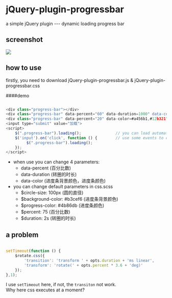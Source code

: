# jQuery-plugin-progressbar

a simple jQuery plugin ---  dynamic loading progress bar

## screenshot
![](https://github.com/yxfanxiao/jQuery-plugin-progressbar/raw/master/screenshot.png)

## how to use
firstly, you need to download jQuery-plugin-progressbar.js & jQuery-plugin-progressbar.css 

####demo
``` javascript

<div class="progress-bar"></div>
<div class="progress-bar" data-percent="60" data-duration=1000" data-color="#ccc,yellow"></div>
<div class="progress-bar" data-percent="20" data-color=#a456b1,#12b321"></div>
<input type="submit" value="加载">
<script>
	$(".progress-bar").loading();				// you can load automatically
	$('input').on('click', function () {		// use some events to control the loading like this 
		 $(".progress-bar").loading();
	});
</script>

```

* when use you can change 4 parameters:
	* data-percent (百分比数)
	* data-duration (转圈的时长)
	* data-color (进度条背景颜色，进度条颜色)
* you can change default parameters in css.scss
	* $circle-size: 100px (圆的直径)
	* $background-color: #b3cef6 (进度条背景颜色)
	* $progress-color: #4b86db (进度条颜色)
	* $percent: 75 (百分比数)
	* $duration: 2s (转圈的时长)


## a problem
``` javascript

setTimeout(function () {	
	$rotate.css({
		'transition': 'transform ' + opts.duration + 'ms linear',
		'transform': 'rotate(' + opts.percent * 3.6 + 'deg)'
	});
},1);	

```

I use `setTimeout` here, if not, the `transiton` not work.<br>
Why here css executes at a moment?
